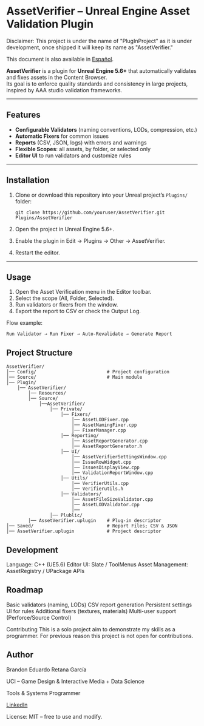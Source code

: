 # AssetVerifier – Unreal Engine Asset Validation Plugin 

Disclaimer: This project is under the name of "PlugInProject" as it is under development, once shipped it will keep its name as "AssetVerifier."

This document is also available in [Español](README.es.md).

**AssetVerifier** is a plugin for **Unreal Engine 5.6+** that automatically validates and fixes assets in the Content Browser.  
Its goal is to enforce quality standards and consistency in large projects, inspired by AAA studio validation frameworks.  

---

## Features
- **Configurable Validators** (naming conventions, LODs, compression, etc.)  
- **Automatic Fixers** for common issues  
- **Reports** (CSV, JSON, logs) with errors and warnings  
- **Flexible Scopes**: all assets, by folder, or selected only  
- **Editor UI** to run validators and customize rules  

---

## Installation
1. Clone or download this repository into your Unreal project’s `Plugins/` folder:

    ```
    git clone https://github.com/youruser/AssetVerifier.git Plugins/AssetVerifier
3. Open the project in Unreal Engine 5.6+.
4. Enable the plugin in Edit → Plugins → Other → AssetVerifier.
5. Restart the editor.

---

## Usage
1. Open the Asset Verification menu in the Editor toolbar.
2. Select the scope (All, Folder, Selected).
3. Run validators or fixers from the window.
4. Export the report to CSV or check the Output Log.

Flow example:

    Run Validator → Run Fixer → Auto-Revalidate → Generate Report

## Project Structure

    AssetVerifier/
    │── Config/                          # Project configuration
    │── Source/                          # Main module
    │── Plugin/
        │── AssetVerifier/
            │── Resources/
            │── Source/
                │──AssetVerifier/
                    │── Private/
                        │── Fixers/
                            │── AssetLODFixer.cpp
                            │── AssetNamingFixer.cpp
                            │── FixerManager.cpp
                        │── Reporting/
                            │── AssetReportGenerator.cpp
                            │── AssetReportGenerator.h
                        │── UI/
                            │── AssetVerifierSettingsWindow.cpp
                            │── IssueRowWidget.cpp
                            │── IssuesDisplayView.cpp
                            │── ValidationReportWindow.cpp
                        │── Utils/
                            │── VerifierUtils.cpp
                            │── Verifierutils.h
                        │── Validators/
                            │── AssetFileSizeValidator.cpp
                            │── AssetLODValidator.cpp
                            │──
                    │── Plublic/
            │── AssetVerifier.uplugin    # Plug-in descriptor
    │── Saved/                           # Report Files; CSV & JSON
    │── AssetVerifier.uplugin            # Project descriptor


## Development

Language: C++ (UE5.6)
Editor UI: Slate / ToolMenus
Asset Management: AssetRegistry / UPackage APIs

## Roadmap
Basic validators (naming, LODs)
CSV report generation
Persistent settings UI for rules
Additional fixers (textures, materials)
Multi-user support (Perforce/Source Control)
 
Contributing
This is a solo project aim to demonstrate my skills as a programmer. For previous reason this project is not open for contributions.

## Author
Brandon Eduardo Retana García

UCI – Game Design & Interactive Media + Data Science

Tools & Systems Programmer

[LinkedIn](https://www.linkedin.com/in/brandon-retana-3a7003295/)

License: MIT – free to use and modify.

